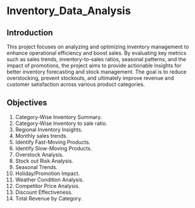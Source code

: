 # Inventory_Data_Analysis

## Introduction 

This project focuses on analyzing and optimizing inventory management to enhance operational efficiency and boost sales. By evaluating key metrics such as sales trends, inventory-to-sales ratios, seasonal patterns, and the impact of promotions, the project aims to provide actionable insights for better inventory forecasting and stock management. The goal is to reduce overstocking, prevent stockouts, and ultimately improve revenue and customer satisfaction across various product categories.

## Objectives 
1. Category-Wise Inventory Summary.
2. Category-Wise Inventory to sale ratio.
3. Regional Inventory Insights.
4. Monthly sales trends.
5. Identify Fast-Moving Products.
6. Identify Slow-Moving Products.
7. Overstock Analysis.
8. Stock out Risk Analysis.
9. Seasonal Trends.
10. Holiday/Promotion Impact.
11. Weather Condition Analysis.
12. Competitor Price Analysis.
13. Discount Effectiveness.
14. Total Revenue by Category.




